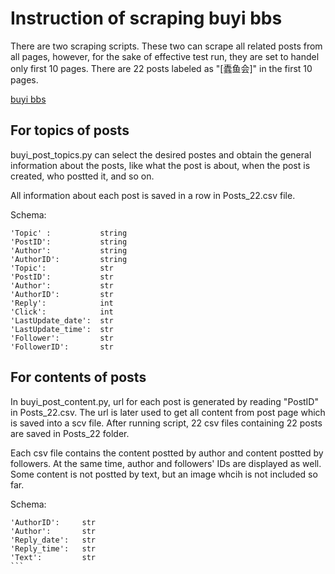 # Instruction of scraping buyi bbs

There are two scraping scripts. These two can scrape all related posts from all pages, however, for the sake of effective test run, they are set to handel only first 10 pages. There are 22 posts labeled as "[蠹鱼会]" in the first 10 pages.

[buyi bbs](http://www.booyee.com.cn/bbs/list.jsp?startrow=0&startflag=1)

## For topics of posts
buyi_post_topics.py can select the desired postes and obtain the general information about the posts, like what the post is about, when the post is created, who postted it, and so on.

All information about each post is saved in a row in Posts_22.csv file. 

Schema:

```
'Topic' :           string
'PostID':           string
'Author':           string
'AuthorID':         string
'Topic':            str
'PostID':           str 
'Author':           str
'AuthorID':         str
'Reply':            int 
'Click':            int 
'LastUpdate_date':  str
'LastUpdate_time':  str
'Follower':         str
'FollowerID':       str
```

## For contents of posts

In buyi_post_content.py, url for each post is generated by reading "PostID" in Posts_22.csv. The url is later used to get all content from post page which is saved into a scv file. After running script, 22 csv files containing 22 posts are saved in Posts_22 folder.

Each csv file contains the content postted by author and content postted by followers. At the same time, author and followers' IDs are displayed as well. Some content is not postted by text, but an image whcih is not included so far.

Schema:

````
'AuthorID':     str 
'Author':       str
'Reply_date':   str
'Reply_time':   str
'Text':         str
```